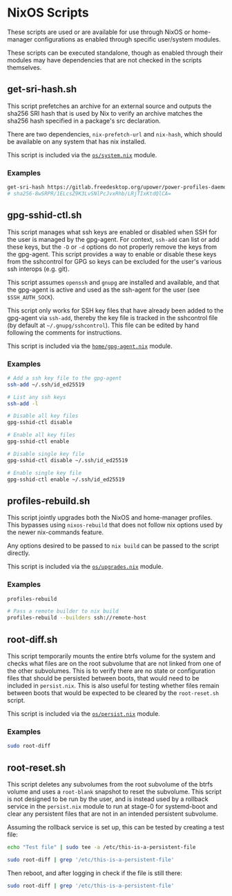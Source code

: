 # NixOS Scripts

These scripts are used or are available for use through NixOS or home-manager
configurations as enabled through specific user/system modules.

These scripts can be executed standalone, though as enabled through their
modules may have dependencies that are not checked in the scripts themselves.

## get-sri-hash.sh

This script prefetches an archive for an external source and outputs the
sha256 SRI hash that is used by Nix to verify an archive matches the sha256
hash specified in a package's src declaration.

There are two dependencies, `nix-prefetch-url` and `nix-hash`, which should be
available on any system that has nix installed.

This script is included via the [`os/system.nix`](../os/system.nix) module.

### Examples

```bash
get-sri-hash https://gitlab.freedesktop.org/upower/power-profiles-daemon/-/archive/0.20/power-profiles-daemon-0.20.tar
# sha256-8wSRPR/1ELcsZ9K3LvSNlPcJvxRhb/LRjTIxKtdQlCA=
```

## gpg-sshid-ctl.sh

This script manages what ssh keys are enabled or disabled when SSH for the user
is managed by the gpg-agent. For context, `ssh-add` can list or add these keys,
but the `-D` or `-d` options do not properly remove the keys from the
gpg-agent. This script provides a way to enable or disable these keys from the
sshcontrol for GPG so keys can be excluded for the user's various ssh interops
(e.g. git).

This script assumes `openssh` and `gnupg` are installed and available, and that
the gpg-agent is active and used as the ssh-agent for the user (see
`$SSH_AUTH_SOCK`).

This script only works for SSH key files that have already been added to the
gpg-agent via `ssh-add`, thereby the key file is tracked in the sshcontrol file
(by default at `~/.gnupg/sshcontrol`). This file can be edited by hand
following the comments for instructions.

This script is included via the [`home/gpg-agent.nix`](../home/gpg-agent.nix)
module.

### Examples

```bash
# Add a ssh key file to the gpg-agent
ssh-add ~/.ssh/id_ed25519

# List any ssh keys
ssh-add -l

# Disable all key files
gpg-sshid-ctl disable

# Enable all key files
gpg-sshid-ctl enable

# Disable single key file
gpg-sshid-ctl disable ~/.ssh/id_ed25519

# Enable single key file
gpg-sshid-ctl enable ~/.ssh/id_ed25519
```

## profiles-rebuild.sh

This script jointly upgrades both the NixOS and home-manager profiles. This
bypasses using `nixos-rebuild` that does not follow nix options used by the
newer nix-commands feature.

Any options desired to be passed to `nix build` can be passed to the script
directly.

This script is included via the [`os/upgrades.nix`](../os/upgrades.nix) module.

### Examples

```bash
profiles-rebuild

# Pass a remote builder to nix build
profiles-rebuild --builders ssh://remote-host
```

## root-diff.sh

This script temporarily mounts the entire btrfs volume for the system and
checks what files are on the root subvolume that are not linked from one of
the other subvolumes. This is to verify there are no state or configuration
files that should be persisted between boots, that would need to be included
in `persist.nix`. This is also useful for testing whether files remain between
boots that would be expected to be cleared by the `root-reset.sh` script.

This script is included via the [`os/persist.nix`](../os/persist.nix) module.

### Examples

```bash
sudo root-diff
```

## root-reset.sh

This script deletes any subvolumes from the root subvolume of the btrfs volume
and uses a `root-blank` snapshot to reset the subvolume. This script is not
designed to be run by the user, and is instead used by a rollback service in
the `persist.nix` module to run at stage-0 for systemd-boot and clear any
persistent files that are not in an intended persistent subvolume.

Assuming the rollback service is set up, this can be tested by creating a test
file:

```bash
echo "Test file" | sudo tee -a /etc/this-is-a-persistent-file

sudo root-diff | grep '/etc/this-is-a-persistent-file'
```

Then reboot, and after logging in check if the file is still there:

```bash
sudo root-diff | grep '/etc/this-is-a-persistent-file'
```

